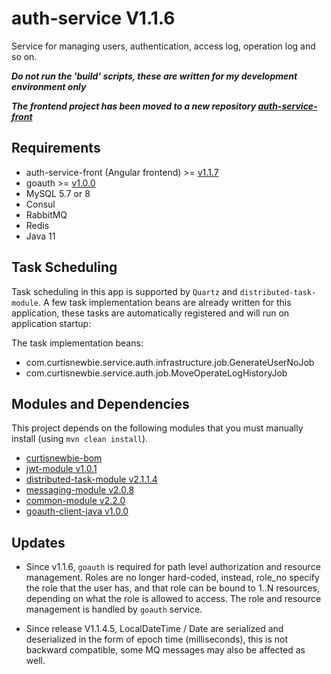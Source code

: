 # auth-service V1.1.6

Service for managing users, authentication, access log, operation log and so on.

***Do not run the 'build' scripts, these are written for my development environment only***

***The frontend project has been moved to a new repository [auth-service-front](https://github.com/CurtisNewbie/auth-service-front)***

## Requirements 

- auth-service-front (Angular frontend) >= [v1.1.7](https://github.com/CurtisNewbie/auth-service-front/tree/v1.1.7)
- goauth >= [v1.0.0](https://github.com/CurtisNewbie/goauth/tree/v1.0.0)
- MySQL 5.7 or 8
- Consul
- RabbitMQ
- Redis
- Java 11

## Task Scheduling  

Task scheduling in this app is supported by `Quartz` and `distributed-task-module`. A few task implementation beans are already written for this application, these tasks are automatically registered and will run on application startup: 

The task implementation beans: 

- com.curtisnewbie.service.auth.infrastructure.job.GenerateUserNoJob
- com.curtisnewbie.service.auth.job.MoveOperateLogHistoryJob

## Modules and Dependencies

This project depends on the following modules that you must manually install (using `mvn clean install`).

- [curtisnewbie-bom](https://github.com/CurtisNewbie/curtisnewbie-bom)
- [jwt-module v1.0.1](https://github.com/CurtisNewbie/jwt-module/tree/v1.0.1)
- [distributed-task-module v2.1.1.4](https://github.com/CurtisNewbie/distributed-task-module/tree/v2.1.1.4)
- [messaging-module v2.0.8](https://github.com/CurtisNewbie/messaging-module/tree/v2.0.8)
- [common-module v2.2.0](https://github.com/CurtisNewbie/common-module/tree/v2.2.0)
- [goauth-client-java v1.0.0](https://github.com/CurtisNewbie/goauth/tree/v1.0.0/client/goauth-client-java)

## Updates

- Since v1.1.6, `goauth` is required for path level authorization and resource management. Roles are no longer hard-coded, instead, role_no specify the role that the user has, and that role can be bound to 1..N resources, depending on what the role is allowed to access. The role and resource management is handled by `goauth` service.

- Since release V1.1.4.5, LocalDateTime / Date are serialized and deserialized in the form of epoch time (milliseconds), this is not backward compatible, some MQ messages may also be affected as well.
